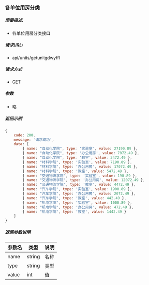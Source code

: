 ### 各单位用房分类

##### 简要描述:

- 各单位用房分类接口

##### 请求URL:

- api/units/getunitgdwyffl

##### 请求方式

- GET

##### 参数

- 略

##### 返回示例

``` javascript
{
    code: 200,
    message: '请求成功',
    data: [
        { name: "自动化学院", type: '实验室', value: 27190.89 },
        { name: "自动化学院", type: '办公用房', value: 7072.49 },
        { name: "自动化学院", type: '教室', value: 3472.49 },
        { name: "材料学院", type: '实验室', value: 7190.89 },
        { name: "材料学院", type: '办公用房', value: 17072.49 },
        { name: "材料学院", type: '教室', value: 5472.49 },
        { name: "交通物流学院", type: '实验室', value: 190.89 },
        { name: "交通物流学院", type: '办公用房', value: 12072.49 },
        { name: "交通物流学院", type: '教室', value: 4472.49 },
        { name: "汽车学院", type: '实验室', value: 1900.89 },
        { name: "汽车学院", type: '办公用房', value: 2072.49 },
        { name: "汽车学院", type: '教室', value: 442.49 },
        { name: "机电学院", type: '实验室', value: 1000.89 },
        { name: "机电学院", type: '办公用房', value: 472.49 },
        { name: "机电学院", type: '教室', value: 1442.49 }
    ]
}
```

##### 返回参数说明

|  参数名   |  类型  | 说明  |
|  ----  | ----  | ----  |
| name | string | 名称 |
| type | string | 类型 |
| value | int | 值 |
